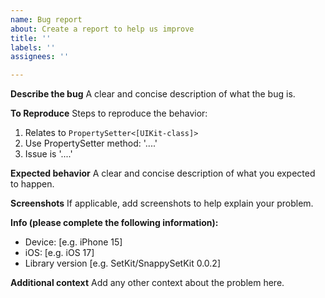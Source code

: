 ```yaml
---
name: Bug report
about: Create a report to help us improve
title: ''
labels: ''
assignees: ''

---
```


**Describe the bug**
A clear and concise description of what the bug is.

**To Reproduce**
Steps to reproduce the behavior:
1. Relates to `PropertySetter<[UIKit-class]>`
2. Use PropertySetter method: '....' 
3. Issue is '....'

**Expected behavior**
A clear and concise description of what you expected to happen.

**Screenshots**
If applicable, add screenshots to help explain your problem.

**Info (please complete the following information):**
 - Device: [e.g. iPhone 15]
 - iOS: [e.g. iOS 17]
 - Library version [e.g. SetKit/SnappySetKit 0.0.2]

**Additional context**
Add any other context about the problem here.
